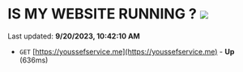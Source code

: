 # IS MY WEBSITE RUNNING ? [![](https://img.shields.io/static/v1?label=Sponsor&message=%E2%9D%A4&logo=GitHub&color=%23fe8e86)](https://github.com/sponsors/<username>)

Last updated: **9/20/2023, 10:42:10 AM**

- `GET` [https://youssefservice.me](https://youssefservice.me) - **Up** (636ms)
